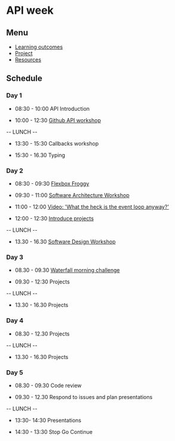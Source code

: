 # API week

## Menu

- [Learning outcomes](./learning-outcomes.md)
- [Project](./project.md)
- [Resources](./resources)

## Schedule

### Day 1

- 08:30 - 10:00 API Introduction

- 10:00 - 12:30 [Github API workshop](https://github.com/m4v15/ws-github-api)

-- LUNCH --

- 13:30 - 15:30 Callbacks workshop

- 15:30 - 16.30 Typing

### Day 2

- 08:30 - 09:30 [Flexbox Froggy](http://flexboxfroggy.com/)

- 09:30 - 11:00 [Software Architecture Workshop](https://github.com/foundersandcoders/Workshop-Software-Architecture-Design)

- 11:00 - 12:00 [Video: 'What the heck is the event loop anyway?'](https://www.youtube.com/watch?v=8aGhZQkoFbQ&t=5s)

- 12:00 - 12:30 [Introduce projects](https://github.com/foundersandcoders/master-reference/blob/master/coursebook/week-3/project.md)

-- LUNCH --

- 13.30 - 16.30 [Software Design Workshop](https://github.com/foundersandcoders/ws-software-design-js)

### Day 3

- 08.30 - 09.30 [Waterfall morning challenge](https://github.com/foundersandcoders/mc-waterfall-chaser)

- 09.30 - 12:30 Projects

-- LUNCH --

- 13.30 - 16.30 Projects

### Day 4

- 08.30 - 12.30 Projects

-- LUNCH --

- 13.30 - 16.30 Projects

### Day 5

- 08.30 - 09.30 Code review

- 09.30 - 12.30 Respond to issues and plan presentations

-- LUNCH --

- 13:30-  14:30 Presentations

- 14:30 - 13:30 Stop Go Continue

